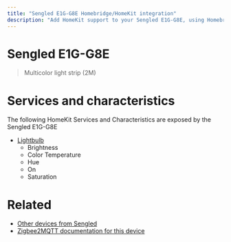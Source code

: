 ```yaml
---
title: "Sengled E1G-G8E Homebridge/HomeKit integration"
description: "Add HomeKit support to your Sengled E1G-G8E, using Homebridge, Zigbee2MQTT and homebridge-z2m."
---
```

<!---
This file has been GENERATED using src/docgen/docgen.ts
DO NOT EDIT THIS FILE MANUALLY!
-->
# Sengled E1G-G8E
> Multicolor light strip (2M)


# Services and characteristics
The following HomeKit Services and Characteristics are exposed by
the Sengled E1G-G8E

* [Lightbulb](../../light.md)
  * Brightness
  * Color Temperature
  * Hue
  * On
  * Saturation


# Related
* [Other devices from Sengled](../index.md#sengled)
* [Zigbee2MQTT documentation for this device](https://www.zigbee2mqtt.io/devices/E1G-G8E.html)